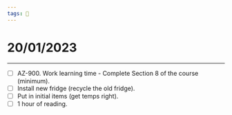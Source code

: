 ```yaml
---
tags: 📆
---
```


# 20/01/2023
---

- [ ] AZ-900. Work learning time - Complete Section 8 of the course (minimum).
- [ ] Install new fridge (recycle the old fridge).
- [ ] Put in initial items (get temps right).
- [ ] 1 hour of reading.
